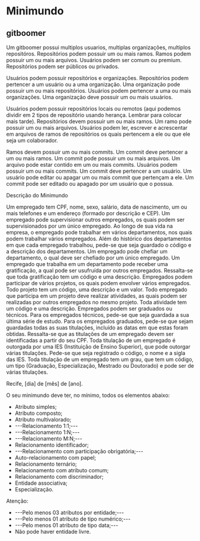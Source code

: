 # Minimundo

## gitboomer

Um gitboomer possui multiplos usuarios, multiplas organizações, multiplos repositóros. Repositórios podem possuir um ou mais ramos. Ramos podem possuir um ou mais arquivos. Usuários podem ser comum ou premium. Repositórios podem ser públicos ou privados. 

Usuários podem possuir repositórios e organizações. Repositórios podem pertencer a um usuário ou a uma organização. Uma organização pode possuir um ou mais repositórios. Usuários podem pertencer a uma ou mais organizações. Uma organização deve possuir um ou mais usuários.

Usuários podem possuir repositórios locais ou remotos (aqui podemos dividir em 2 tipos de repositório usando herança. Lembrar para colocar mais tarde). Repositórios devem possuir um ou mais ramos. Um ramo pode possuir um ou mais arquivos. Usuários podem ler, escrever e acrescentar em arquivos de ramos de repositórios os quais pertencem a ele ou que ele seja um colaborador.

Ramos devem possuir um ou mais commits. Um commit deve pertencer a um ou mais ramos. Um commit pode possuir um ou mais arquivos. Um arquivo pode estar contido em um ou mais commits. Usuários podem possuir um ou mais commits. Um commit deve pertencer a um usuário. Um usuário pode editar ou apagar um ou mais commit que pertençam a ele. Um commit pode ser editado ou apagado por um usuário que o possua.

Descrição do Minimundo

Um empregado tem CPF, nome, sexo, salário, data de nascimento, um ou
mais telefones e um endereço (formado por descrição e CEP). Um empregado
pode supervisionar outros empregados, os quais podem ser supervisionados por
um único empregado.
Ao longo de sua vida na empresa, o empregado pode trabalhar em vários
departamentos, nos quais podem trabalhar vários empregados. Além do
histórico dos departamentos em que cada empregado trabalhou, pede-se que
seja guardado o código e a descrição dos departamentos. Um empregado pode
chefiar um departamento, o qual deve ser chefiado por um único empregado.
Um empregado que trabalha em um departamento pode receber uma
gratificação, a qual pode ser usufruída por outros empregados. Ressalta-se que
toda gratificação tem um código e uma descrição.
Empregados podem participar de vários projetos, os quais podem envolver
vários empregados. Todo projeto tem um código, uma descrição e um valor. Todo
empregado que participa em um projeto deve realizar atividades, as quais
podem ser realizadas por outros empregados no mesmo projeto. Toda atividade
tem um código e uma descrição.
Empregados podem ser graduados ou técnicos. Para os empregados
técnicos, pede-se que seja guardada a sua última série de estudo. Para os
empregados graduados, pede-se que sejam guardadas todas as suas titulações,
incluído as datas em que estas foram obtidas. Ressalta-se que as titulações de um
empregado devem ser identificadas a partir do seu CPF.
Toda titulação de um empregado é outorgada por uma IES (Instituição de
Ensino Superior), que pode outorgar várias titulações. Pede-se que seja
registrado o código, o nome e a sigla das IES. Toda titulação de um empregado
tem um grau, que tem um código, um tipo (Graduação, Especialização, Mestrado
ou Doutorado) e pode ser de várias titulações.

Recife, [dia] de [mês] de [ano].

O seu minimundo deve ter, no mínimo, todos os elementos abaixo:
* Atributo simples;
* Atributo composto;
* Atributo multivalorado;
* ---Relacionamento 1:1;---
* ---Relacionamento 1:N;---
* ---Relacionamento M:N;---
* Relacionamento identificador;
* ---Relacionamento com participação obrigatória;---
* Auto-relacionamento com papel;
* Relacionamento ternário;
* Relacionamento com atributo comum;
* Relacionamento com discriminador;
* Entidade associativa;
* Especialização.

Atenção:
* ---Pelo menos 03 atributos por entidade;---
* ---Pelo menos 01 atributo de tipo numérico;---
* ---Pelo menos 01 atributo de tipo data;---
* Não pode haver entidade livre.
